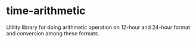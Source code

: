 # time-arithmetic
Utility library for doing arithmetic operation on 12-hour and 24-hour format and conversion among these formats
